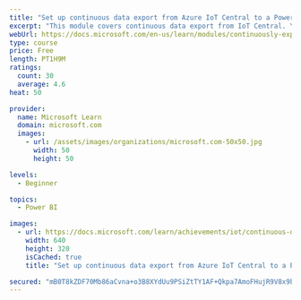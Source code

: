 ```yaml
---
title: "Set up continuous data export from Azure IoT Central to a Power BI app"
excerpt: "This module covers continuous data export from IoT Central. You use the scenario from the &quot;Create your first Azure IoT Central app&quot; Learn module, where you control a refrigerated truck. This module adds continuous data export to both Blob storage, and an Event Hub. Then, a Power BI app is built to read and display the telemetry data on a mobile phone."
webUrl: https://docs.microsoft.com/en-us/learn/modules/continuously-export-data-from-iot-central-power-bi/
type: course
price: Free
length: PT1H9M
ratings:
  count: 30
  average: 4.6
heat: 50

provider:
  name: Microsoft Learn
  domain: microsoft.com
  images:
    - url: /assets/images/organizations/microsoft.com-50x50.jpg
      width: 50
      height: 50

levels:
  - Beginner

topics:
  - Power BI

images:
  - url: https://docs.microsoft.com/learn/achievements/iot/continuous-data-export-from-iot-central-social.png
    width: 640
    height: 320
    isCached: true
    title: "Set up continuous data export from Azure IoT Central to a Power BI app"

secured: "mB0T8kZDF70Mb86aCvna+o3B8XYdUu9PSiZtTY1AF+Qkpa7AmoFHujR9V8x9b4mWjsYdKxdCok/Mpg4wspDD9rujaKyYwX8a2cS9XSrVmAzhs87aljj1NuXiO0AI9olkrPWuaOzqXiq4+JwewDkZ9yC/p9zymkI+tKzmARi+LA9l40Zoyoyj6i8Jq63ey29BK3kd/9Tai8EuGHQTewxsy6v7PkSiRM71+YTOSI9A0joAx4QUOk30HqmYTIh9Z1crSDVn84yuePn6Q1nElqV2SSrFo5mjcBq+/VdFgOamfISUWmWbB0v8I/jG8EvTa3OiyZRczeBcvrplf5ckrzqVc0qpI5g82FE0UA3cwxS4D1XXIT+m6qydlQ3cblL/ho/Xn5VViAmpyv2Xo7lZalds9w==;G99/IW672/Og1gNWByJeYQ=="
---
```



